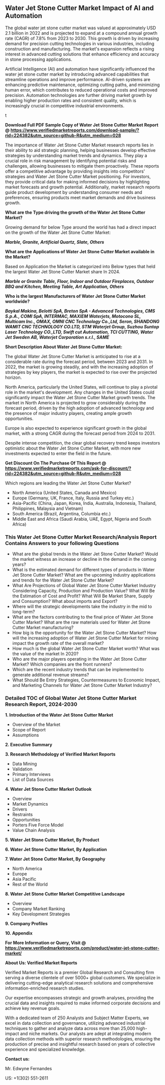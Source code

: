 <h2>Water Jet Stone Cutter Market Impact of AI and Automation</h2><p>The global water jet stone cutter market was valued at approximately USD 2.1 billion in 2022 and is projected to expand at a compound annual growth rate (CAGR) of 7.8% from 2023 to 2030. This growth is driven by increasing demand for precision cutting technologies in various industries, including construction and manufacturing. The market's expansion reflects a rising interest in advanced cutting solutions that enhance efficiency and accuracy in stone processing applications.</p><p>Artificial Intelligence (AI) and automation have significantly influenced the water jet stone cutter market by introducing advanced capabilities that streamline operations and improve performance. AI-driven systems are enhancing predictive maintenance, optimizing cutting paths, and minimizing human error, which contributes to reduced operational costs and improved precision. Automation technologies are further driving market growth by enabling higher production rates and consistent quality, which is increasingly crucial in competitive industrial environments.</p>t</p><p id="" class=""><strong>Download Full PDF Sample Copy of Water Jet Stone Cutter Market Report @ <a href="https://www.verifiedmarketreports.com/download-sample/?rid=224382&utm_source=github-R&utm_medium=028" target="_blank">https://www.verifiedmarketreports.com/download-sample/?rid=224382&utm_source=github-R&utm_medium=028</a></strong></p><p>The importance of&nbsp;Water Jet Stone Cutter Market research reports lies in their ability to aid strategic planning, helping businesses develop effective strategies by understanding market trends and dynamics. They play a crucial role in risk management by identifying potential risks and challenges, allowing businesses to mitigate them proactively. These reports offer a competitive advantage by providing insights into competitors' strategies and Water Jet Stone Cutter Market positioning. For investors, they provide critical data for making informed decisions by highlighting market forecasts and growth potential. Additionally, market research reports guide product development by understanding consumer needs and preferences, ensuring products meet market demands and drive business growth.</p><p><strong>What are the&nbsp;Type driving the growth of the Water Jet Stone Cutter Market?</strong></p><p id="" class="">Growing demand for below Type around the world has had a direct impact on the growth of the Water Jet Stone Cutter Market:</p><em><strong>Marble, Granite, Artificial Quartz, Slate, Others</strong></em></p><strong>What are the&nbsp;Applications&nbsp;of Water Jet Stone Cutter Market available in the Market?</strong></p><p id="" class="">Based on Application the Market is categorized into Below types that held the largest Water Jet Stone Cutter Market share In 2024.</p><em><strong>Marble or Granite Table, Floor, Indoor and Outdoor Fireplaces, Outdoor BBQ and Kitchen, Meeting Table, Art Application, Others</strong></em></p><strong>Who is the largest Manufacturers of Water Jet Stone Cutter Market worldwide?</strong></p><p><em><strong>Baykal Makina, Belotti SpA, Breton SpA - Advanced Technologies, CMS S.p.A., COMI SpA, INTERMAC, MAXIEM Waterjets, Motocono SL, Multicam Inc., OMAX, OMNI CNC Technology Co.,Ltd, Seron, SHANDONG WAMIT CNC TECHNOLOGY CO.LTD, STM Waterjet Group, Suzhou Suntop Laser Technology CO.,LTD, Swift cut Automation, TCI CUTTING, Water Jet Sweden AB, Waterjet Corporation s.r.l., SAME</strong></em></p><p id="" class=""><strong>Short Description About Water Jet Stone Cutter Market:</strong></p><p>The global Water Jet Stone Cutter Market is anticipated to rise at a considerable rate during the forecast period, between 2023 and 2031. In 2022, the market is growing steadily, and with the increasing adoption of strategies by key players, the market is expected to rise over the projected horizon.</p><p>North America, particularly the United States, will continue to play a pivotal role in the market's development. Any changes in the United States could significantly impact the Water Jet Stone Cutter Market growth trends. The market in North America is projected to grow considerably during the forecast period, driven by the high adoption of advanced technology and the presence of major industry players, creating ample growth opportunities.</p><p>Europe is also expected to experience significant growth in the global market, with a strong CAGR during the forecast period from 2024 to 2031.</p><p>Despite intense competition, the clear global recovery trend keeps investors optimistic about the Water Jet Stone Cutter Market, with more new investments expected to enter the field in the future.</p><p id="" class=""><strong>Get Discount On The Purchase Of This Report @ <a href="https://www.verifiedmarketreports.com/ask-for-discount/?rid=224382&utm_source=github-R&utm_medium=028" target="_blank">https://www.verifiedmarketreports.com/ask-for-discount/?rid=224382&utm_source=github-R&utm_medium=028</a></strong></p>Which regions are leading the Water Jet Stone Cutter Market?</p><ul><li>North America (United States, Canada and Mexico)</li><li>Europe (Germany, UK, France, Italy, Russia and Turkey etc.)</li><li>Asia-Pacific (China, Japan, Korea, India, Australia, Indonesia, Thailand, Philippines, Malaysia and Vietnam)</li><li>South America (Brazil, Argentina, Columbia etc.)</li><li>Middle East and Africa (Saudi Arabia, UAE, Egypt, Nigeria and South Africa)</li></ul><h3 id="" class="">This Water Jet Stone Cutter Market Research/Analysis Report Contains Answers to your following Questions</h3><ul><li>What are the global trends in the Water Jet Stone Cutter Market? Would the market witness an increase or decline in the demand in the coming years?</li><li>What is the estimated demand for different types of products in Water Jet Stone Cutter Market? What are the upcoming industry applications and trends for the Water Jet Stone Cutter Market?</li><li>What Are Projections of Global Water Jet Stone Cutter Market Industry Considering Capacity, Production and Production Value? What Will Be the Estimation of Cost and Profit? What Will Be Market Share, Supply and Consumption? What about imports and Export?</li><li>Where will the strategic developments take the industry in the mid to long-term?</li><li>What are the factors contributing to the final price of Water Jet Stone Cutter Market? What are the raw materials used for Water Jet Stone Cutter Market manufacturing?</li><li>How big is the opportunity for the Water Jet Stone Cutter Market? How will the increasing adoption of Water Jet Stone Cutter Market for mining impact the growth rate of the overall market?</li><li>How much is the global Water Jet Stone Cutter Market worth? What was the value of the market In 2020?</li><li>Who are the major players operating in the Water Jet Stone Cutter Market? Which companies are the front runners?</li><li>Which are the recent industry trends that can be implemented to generate additional revenue streams?</li><li>What Should Be Entry Strategies, Countermeasures to Economic Impact, and Marketing Channels for Water Jet Stone Cutter Market Industry?</li></ul><h3 id="" class="">Detailed TOC of Global Water Jet Stone Cutter Market Research Report, 2024-2030</h3><p id="" class=""><strong>1. Introduction of the Water Jet Stone Cutter Market</strong></p><ul><li>Overview of the Market</li><li>Scope of Report</li><li>Assumptions</li></ul><p id="" class=""><strong>2. Executive Summary</strong></p><p id="" class=""><strong>3. Research Methodology of Verified Market Reports</strong></p><ul><li>Data Mining</li><li>Validation</li><li>Primary Interviews</li><li>List of Data Sources</li></ul><p id="" class=""><strong>4. Water Jet Stone Cutter Market Outlook</strong></p><ul><li>Overview</li><li>Market Dynamics</li><li>Drivers</li><li>Restraints</li><li>Opportunities</li><li>Porters Five Force Model</li><li>Value Chain Analysis</li></ul><p id="" class=""><strong>5. Water Jet Stone Cutter Market, By Product</strong></p><p id="" class=""><strong>6. Water Jet Stone Cutter Market, By Application</strong></p><p id="" class=""><strong>7. Water Jet Stone Cutter Market, By Geography</strong></p><ul><li>North America</li><li>Europe</li><li>Asia Pacific</li><li>Rest of the World</li></ul><p id="" class=""><strong>8. Water Jet Stone Cutter Market Competitive Landscape</strong></p><ul><li>Overview</li><li>Company Market Ranking</li><li>Key Development Strategies</li></ul><p id="" class=""><strong>9. Company Profiles</strong></p><p id="" class=""><strong>10. Appendix</strong></p><p id="" class=""><strong>For More Information or Query, Visit @ <a href="https://www.verifiedmarketreports.com/product/water-jet-stone-cutter-market/" target="_blank">https://www.verifiedmarketreports.com/product/water-jet-stone-cutter-market/</a></strong></p><p id="" class=""><strong>About Us: Verified Market Reports</strong></p><p id="" class="">Verified Market Reports is a premier Global Research and Consulting firm serving a diverse clientele of over 5000+ global customers. We specialize in delivering cutting-edge analytical research solutions and comprehensive information-enriched research studies.</p><p id="" class="">Our expertise encompasses strategic and growth analyses, providing the crucial data and insights required to make informed corporate decisions and achieve key revenue goals.</p><p id="" class="">With a dedicated team of 250 Analysts and Subject Matter Experts, we excel in data collection and governance, utilizing advanced industrial techniques to gather and analyze data across more than 25,000 high-impact and niche markets. Our analysts are adept at integrating modern data collection methods with superior research methodologies, ensuring the production of precise and insightful research based on years of collective experience and specialized knowledge.</p><p id="" class=""><strong>Contact us:</strong></p><p id="" class="">Mr. Edwyne Fernandes</p><p id="" class="">US: +1(302) 551-2611</p>